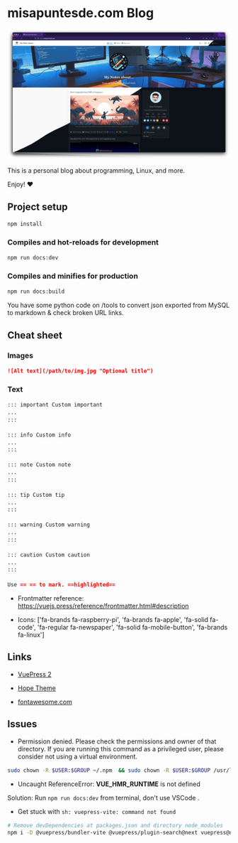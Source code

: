 # misapuntesde.com Blog

![new_site_screenshot](src/.vuepress/public/images/new_site_screenshot.png)

This is a personal blog about programming, Linux, and more.

Enjoy! ❤️

## Project setup

```bash
npm install
```

### Compiles and hot-reloads for development

```bash
npm run docs:dev
```

### Compiles and minifies for production

```bash
npm run docs:build
```

You have some python code on /tools to convert json exported from MySQL to markdown & check broken URL links.

## Cheat sheet

### Images

```markdown
![Alt text](/path/to/img.jpg "Optional title")
```

### Text

```markdown
::: important Custom important
...
:::

::: info Custom info
...
:::

::: note Custom note
...
:::

::: tip Custom tip
...
:::

::: warning Custom warning
...
:::

::: caution Custom caution
...
:::

Use == == to mark. ==highlighted==
```

- Frontmatter reference: https://vuejs.press/reference/frontmatter.html#description

- Icons: ['fa-brands fa-raspberry-pi', 'fa-brands fa-apple', 'fa-solid fa-code', 'fa-regular fa-newspaper', 'fa-solid fa-mobile-button', 'fa-brands fa-linux']

## Links

- [VuePress 2](https://v2.vuepress.vuejs.org/)

- [Hope Theme](https://theme-hope.vuejs.press)

- [fontawesome.com](https://fontawesome.com/search?o=r&m=free&f=classic&s=brands)

## Issues

- Permission denied. Please check the permissions and owner of that directory. If you are running this command as a privileged user, please consider not using a virtual environment.

```bash
sudo chown -R $USER:$GROUP ~/.npm  && sudo chown -R $USER:$GROUP /usr/local/lib/node_modules && sudo chown -R $USER:$GROUP /usr/local/bin/
```

- Uncaught ReferenceError: **VUE_HMR_RUNTIME** is not defined

Solution: Run `npm run docs:dev` from terminal, don't use VSCode .

- Get stuck with `sh: vuepress-vite: command not found`

```bash
# Remove devDependencies at packages.json and directory node_modules
npm i -D @vuepress/bundler-vite @vuepress/plugin-search@next vuepress@next vuepress-theme-hope @vuepress/plugin-feed@next @vuepress/plugin-redirect@next --legacy-peer-deps
```
